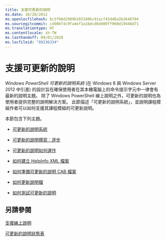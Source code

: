 ```yaml
---
title: 支援可更新的說明
ms.date: 10/28/2012
ms.openlocfilehash: bc5f08d2989b1031806c91acf43dd6a3b2646f04
ms.sourcegitcommit: c4906f4c9fa4ef1a16dcd6dd00ff960d19446d71
ms.translationtype: HT
ms.contentlocale: zh-TW
ms.lasthandoff: 09/01/2020
ms.locfileid: "89236334"
---
```

# <a name="supporting-updatable-help"></a>支援可更新的說明

*Windows PowerShell 可更新的說明系統* (在 Windows 8 與 Windows Server 2012 中引進) 的設計旨在確保使用者在其本機電腦上的命令提示字元中一律會有最新的說明主題。 除了 Windows PowerShell 線上說明之外，可更新的說明也為使用者提供完整的說明解決方案。 此節描述「可更新的說明系統」，並說明課程模組作者可以如何支援其課程模組的可更新說明。

本節包含下列主題。

- [可更新的說明系統](./updatable-help-overview.md)

- [可更新的說明撰寫：逐步](./updatable-help-authoring-step-by-step.md)

- [可更新的說明如何運作](./how-updatable-help-works.md)

- [如何建立 HelpInfo XML 檔案](./how-to-create-a-helpinfo-xml-file.md)

- [如何準備可更新的說明 CAB 檔案](./how-to-prepare-updatable-help-cab-files.md)

- [如何更新說明檔](./how-to-update-help-files.md)

- [如何測試可更新的說明](./how-to-test-updatable-help.md)

## <a name="see-also"></a>另請參閱

[支援線上說明](./supporting-online-help.md)

[可更新的說明狀態表](/windows/deployment/deploy-whats-new)

